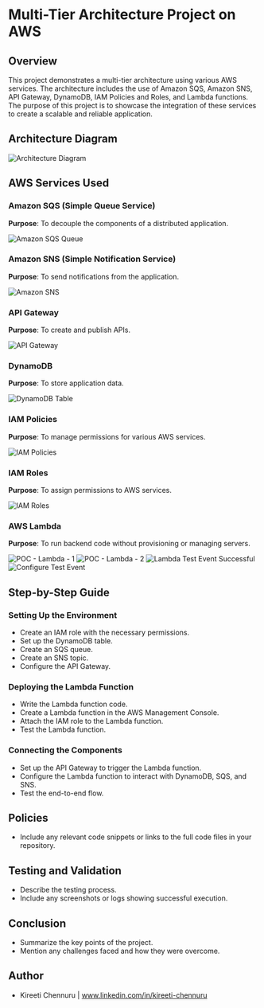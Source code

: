 # Multi-Tier Architecture Project on AWS

## Overview

This project demonstrates a multi-tier architecture using various AWS services. The architecture includes the use of Amazon SQS, Amazon SNS, API Gateway, DynamoDB, IAM Policies and Roles, and Lambda functions. The purpose of this project is to showcase the integration of these services to create a scalable and reliable application.

## Architecture Diagram

![Architecture Diagram](https://live.staticflickr.com/65535/53885655402_a866fad2a5_k.jpg)

## AWS Services Used

### Amazon SQS (Simple Queue Service)
**Purpose**: To decouple the components of a distributed application.

![Amazon SQS Queue](https://live.staticflickr.com/65535/53886982255_393c99f84d_k.jpg)

### Amazon SNS (Simple Notification Service)
**Purpose**: To send notifications from the application.

![Amazon SNS](https://live.staticflickr.com/65535/53885650482_2f1fadd921_k.jpg)

### API Gateway
**Purpose**: To create and publish APIs.

![API Gateway](https://live.staticflickr.com/65535/53886790623_00a699f698_k.jpg)

### DynamoDB
**Purpose**: To store application data.

![DynamoDB Table](https://live.staticflickr.com/65535/53885650397_3153e85321_k.jpg)

### IAM Policies
**Purpose**: To manage permissions for various AWS services.

![IAM Policies](https://live.staticflickr.com/65535/53885650387_7c2a069ee1_k.jpg)

### IAM Roles
**Purpose**: To assign permissions to AWS services.

![IAM Roles](https://live.staticflickr.com/65535/53886564001_a43b634abd_k.jpg)

### AWS Lambda
**Purpose**: To run backend code without provisioning or managing servers.

![POC - Lambda - 1](https://live.staticflickr.com/65535/53885650312_418ad18ee6_k.jpg)
![POC - Lambda - 2](https://live.staticflickr.com/65535/53886563956_a09ee93d0a_k.jpg)
![Lambda Test Event Successful](https://live.staticflickr.com/65535/53886563981_9636fddf81_k.jpg)
![Configure Test Event](https://live.staticflickr.com/65535/53886790598_01fddf1bb4_k.jpg)

## Step-by-Step Guide

### Setting Up the Environment
- Create an IAM role with the necessary permissions.
- Set up the DynamoDB table.
- Create an SQS queue.
- Create an SNS topic.
- Configure the API Gateway.

### Deploying the Lambda Function
- Write the Lambda function code.
- Create a Lambda function in the AWS Management Console.
- Attach the IAM role to the Lambda function.
- Test the Lambda function.

### Connecting the Components
- Set up the API Gateway to trigger the Lambda function.
- Configure the Lambda function to interact with DynamoDB, SQS, and SNS.
- Test the end-to-end flow.

## Policies

- Include any relevant code snippets or links to the full code files in your repository.

## Testing and Validation

- Describe the testing process.
- Include any screenshots or logs showing successful execution.

## Conclusion

- Summarize the key points of the project.
- Mention any challenges faced and how they were overcome.

## Author

- Kireeti Chennuru | www.linkedin.com/in/kireeti-chennuru

